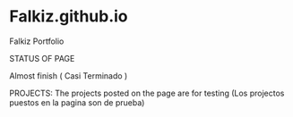 # Falkiz.github.io
Falkiz Portfolio

STATUS OF PAGE

Almost finish  ( Casi Terminado )


PROJECTS:
The projects posted on the page are for testing  (Los projectos puestos en la pagina son de prueba)
